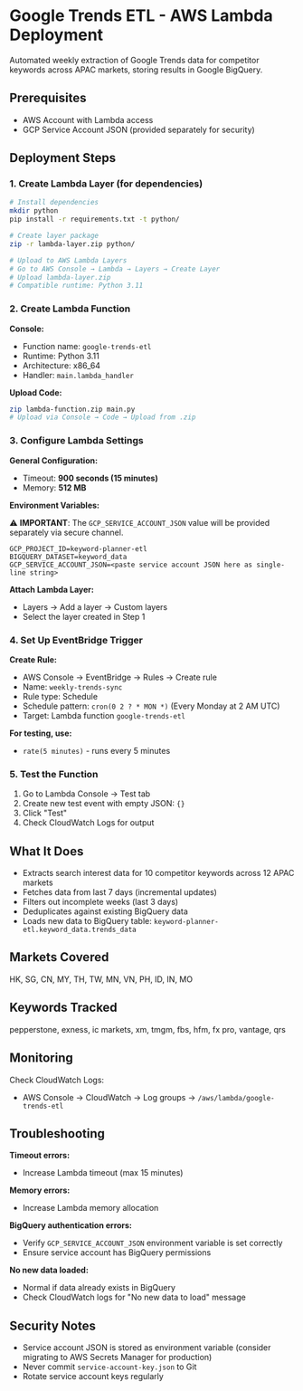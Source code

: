 # Google Trends ETL - AWS Lambda Deployment

Automated weekly extraction of Google Trends data for competitor keywords across APAC markets, storing results in Google BigQuery.

## Prerequisites

- AWS Account with Lambda access
- GCP Service Account JSON (provided separately for security)

## Deployment Steps

### 1. Create Lambda Layer (for dependencies)

```bash
# Install dependencies
mkdir python
pip install -r requirements.txt -t python/

# Create layer package
zip -r lambda-layer.zip python/

# Upload to AWS Lambda Layers
# Go to AWS Console → Lambda → Layers → Create Layer
# Upload lambda-layer.zip
# Compatible runtime: Python 3.11
```

### 2. Create Lambda Function

**Console:**
- Function name: `google-trends-etl`
- Runtime: Python 3.11
- Architecture: x86_64
- Handler: `main.lambda_handler`

**Upload Code:**
```bash
zip lambda-function.zip main.py
# Upload via Console → Code → Upload from .zip
```

### 3. Configure Lambda Settings

**General Configuration:**
- Timeout: **900 seconds (15 minutes)**
- Memory: **512 MB**

**Environment Variables:**

⚠️ **IMPORTANT**: The `GCP_SERVICE_ACCOUNT_JSON` value will be provided separately via secure channel.

```
GCP_PROJECT_ID=keyword-planner-etl
BIGQUERY_DATASET=keyword_data
GCP_SERVICE_ACCOUNT_JSON=<paste service account JSON here as single-line string>
```

**Attach Lambda Layer:**
- Layers → Add a layer → Custom layers
- Select the layer created in Step 1

### 4. Set Up EventBridge Trigger

**Create Rule:**
- AWS Console → EventBridge → Rules → Create rule
- Name: `weekly-trends-sync`
- Rule type: Schedule
- Schedule pattern: `cron(0 2 ? * MON *)` (Every Monday at 2 AM UTC)
- Target: Lambda function `google-trends-etl`

**For testing, use:**
- `rate(5 minutes)` - runs every 5 minutes

### 5. Test the Function

1. Go to Lambda Console → Test tab
2. Create new test event with empty JSON: `{}`
3. Click "Test"
4. Check CloudWatch Logs for output

## What It Does

- Extracts search interest data for 10 competitor keywords across 12 APAC markets
- Fetches data from last 7 days (incremental updates)
- Filters out incomplete weeks (last 3 days)
- Deduplicates against existing BigQuery data
- Loads new data to BigQuery table: `keyword-planner-etl.keyword_data.trends_data`

## Markets Covered

HK, SG, CN, MY, TH, TW, MN, VN, PH, ID, IN, MO

## Keywords Tracked

pepperstone, exness, ic markets, xm, tmgm, fbs, hfm, fx pro, vantage, qrs

## Monitoring

Check CloudWatch Logs:
- AWS Console → CloudWatch → Log groups → `/aws/lambda/google-trends-etl`

## Troubleshooting

**Timeout errors:**
- Increase Lambda timeout (max 15 minutes)

**Memory errors:**
- Increase Lambda memory allocation

**BigQuery authentication errors:**
- Verify `GCP_SERVICE_ACCOUNT_JSON` environment variable is set correctly
- Ensure service account has BigQuery permissions

**No new data loaded:**
- Normal if data already exists in BigQuery
- Check CloudWatch logs for "No new data to load" message

## Security Notes

- Service account JSON is stored as environment variable (consider migrating to AWS Secrets Manager for production)
- Never commit `service-account-key.json` to Git
- Rotate service account keys regularly
